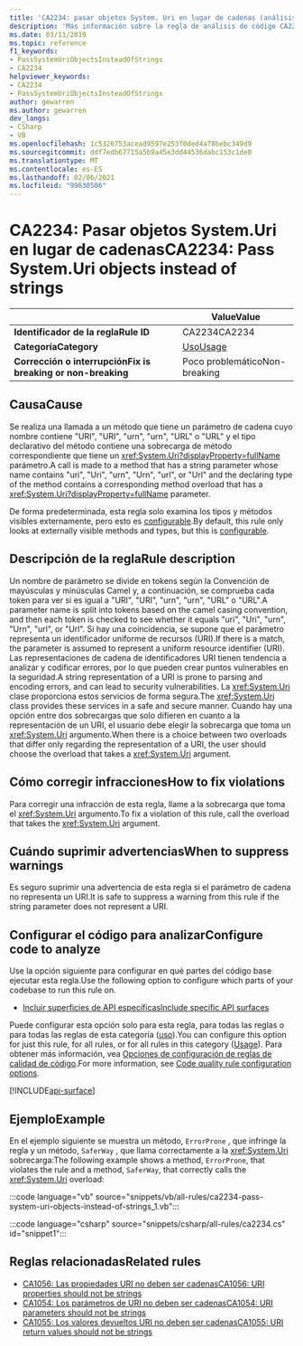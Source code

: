 ```yaml
---
title: 'CA2234: pasar objetos System. Uri en lugar de cadenas (análisis de código)'
description: 'Más información sobre la regla de análisis de código CA2234: pasar objetos System. Uri en lugar de cadenas'
ms.date: 03/11/2019
ms.topic: reference
f1_keywords:
- PassSystemUriObjectsInsteadOfStrings
- CA2234
helpviewer_keywords:
- CA2234
- PassSystemUriObjectsInsteadOfStrings
author: gewarren
ms.author: gewarren
dev_langs:
- CSharp
- VB
ms.openlocfilehash: 1c5326753acead9597e253f0ded4a78bebc349d9
ms.sourcegitcommit: ddf7edb67715a5b9a45e3dd44536dabc153c1de0
ms.translationtype: MT
ms.contentlocale: es-ES
ms.lasthandoff: 02/06/2021
ms.locfileid: "99630506"
---
```

# <a name="ca2234-pass-systemuri-objects-instead-of-strings"></a><span data-ttu-id="7d18f-103">CA2234: Pasar objetos System.Uri en lugar de cadenas</span><span class="sxs-lookup"><span data-stu-id="7d18f-103">CA2234: Pass System.Uri objects instead of strings</span></span>

| | <span data-ttu-id="7d18f-104">Value</span><span class="sxs-lookup"><span data-stu-id="7d18f-104">Value</span></span> |
|-|-|
| <span data-ttu-id="7d18f-105">**Identificador de la regla**</span><span class="sxs-lookup"><span data-stu-id="7d18f-105">**Rule ID**</span></span> |<span data-ttu-id="7d18f-106">CA2234</span><span class="sxs-lookup"><span data-stu-id="7d18f-106">CA2234</span></span>|
| <span data-ttu-id="7d18f-107">**Categoría**</span><span class="sxs-lookup"><span data-stu-id="7d18f-107">**Category**</span></span> |[<span data-ttu-id="7d18f-108">Uso</span><span class="sxs-lookup"><span data-stu-id="7d18f-108">Usage</span></span>](usage-warnings.md)|
| <span data-ttu-id="7d18f-109">**Corrección o interrupción**</span><span class="sxs-lookup"><span data-stu-id="7d18f-109">**Fix is breaking or non-breaking**</span></span> |<span data-ttu-id="7d18f-110">Poco problemático</span><span class="sxs-lookup"><span data-stu-id="7d18f-110">Non-breaking</span></span>|

## <a name="cause"></a><span data-ttu-id="7d18f-111">Causa</span><span class="sxs-lookup"><span data-stu-id="7d18f-111">Cause</span></span>

<span data-ttu-id="7d18f-112">Se realiza una llamada a un método que tiene un parámetro de cadena cuyo nombre contiene "URI", "URI", "urn", "urn", "URL" o "URL" y el tipo declarativo del método contiene una sobrecarga de método correspondiente que tiene un <xref:System.Uri?displayProperty=fullName> parámetro.</span><span class="sxs-lookup"><span data-stu-id="7d18f-112">A call is made to a method that has a string parameter whose name contains "uri", "Uri", "urn", "Urn", "url", or "Url" and the declaring type of the method contains a corresponding method overload that has a <xref:System.Uri?displayProperty=fullName> parameter.</span></span>

<span data-ttu-id="7d18f-113">De forma predeterminada, esta regla solo examina los tipos y métodos visibles externamente, pero esto es [configurable](#configure-code-to-analyze).</span><span class="sxs-lookup"><span data-stu-id="7d18f-113">By default, this rule only looks at externally visible methods and types, but this is [configurable](#configure-code-to-analyze).</span></span>

## <a name="rule-description"></a><span data-ttu-id="7d18f-114">Descripción de la regla</span><span class="sxs-lookup"><span data-stu-id="7d18f-114">Rule description</span></span>

<span data-ttu-id="7d18f-115">Un nombre de parámetro se divide en tokens según la Convención de mayúsculas y minúsculas Camel y, a continuación, se comprueba cada token para ver si es igual a "URI", "URI", "urn", "urn", "URL" o "URL".</span><span class="sxs-lookup"><span data-stu-id="7d18f-115">A parameter name is split into tokens based on the camel casing convention, and then each token is checked to see whether it equals "uri", "Uri", "urn", "Urn", "url", or "Url".</span></span> <span data-ttu-id="7d18f-116">Si hay una coincidencia, se supone que el parámetro representa un identificador uniforme de recursos (URI).</span><span class="sxs-lookup"><span data-stu-id="7d18f-116">If there is a match, the parameter is assumed to represent a uniform resource identifier (URI).</span></span> <span data-ttu-id="7d18f-117">Las representaciones de cadena de identificadores URI tienen tendencia a analizar y codificar errores, por lo que pueden crear puntos vulnerables en la seguridad.</span><span class="sxs-lookup"><span data-stu-id="7d18f-117">A string representation of a URI is prone to parsing and encoding errors, and can lead to security vulnerabilities.</span></span> <span data-ttu-id="7d18f-118">La <xref:System.Uri> clase proporciona estos servicios de forma segura.</span><span class="sxs-lookup"><span data-stu-id="7d18f-118">The <xref:System.Uri> class provides these services in a safe and secure manner.</span></span> <span data-ttu-id="7d18f-119">Cuando hay una opción entre dos sobrecargas que solo difieren en cuanto a la representación de un URI, el usuario debe elegir la sobrecarga que toma un <xref:System.Uri> argumento.</span><span class="sxs-lookup"><span data-stu-id="7d18f-119">When there is a choice between two overloads that differ only regarding the representation of a URI, the user should choose the overload that takes a <xref:System.Uri> argument.</span></span>

## <a name="how-to-fix-violations"></a><span data-ttu-id="7d18f-120">Cómo corregir infracciones</span><span class="sxs-lookup"><span data-stu-id="7d18f-120">How to fix violations</span></span>

<span data-ttu-id="7d18f-121">Para corregir una infracción de esta regla, llame a la sobrecarga que toma el <xref:System.Uri> argumento.</span><span class="sxs-lookup"><span data-stu-id="7d18f-121">To fix a violation of this rule, call the overload that takes the <xref:System.Uri> argument.</span></span>

## <a name="when-to-suppress-warnings"></a><span data-ttu-id="7d18f-122">Cuándo suprimir advertencias</span><span class="sxs-lookup"><span data-stu-id="7d18f-122">When to suppress warnings</span></span>

<span data-ttu-id="7d18f-123">Es seguro suprimir una advertencia de esta regla si el parámetro de cadena no representa un URI.</span><span class="sxs-lookup"><span data-stu-id="7d18f-123">It is safe to suppress a warning from this rule if the string parameter does not represent a URI.</span></span>

## <a name="configure-code-to-analyze"></a><span data-ttu-id="7d18f-124">Configurar el código para analizar</span><span class="sxs-lookup"><span data-stu-id="7d18f-124">Configure code to analyze</span></span>

<span data-ttu-id="7d18f-125">Use la opción siguiente para configurar en qué partes del código base ejecutar esta regla.</span><span class="sxs-lookup"><span data-stu-id="7d18f-125">Use the following option to configure which parts of your codebase to run this rule on.</span></span>

- [<span data-ttu-id="7d18f-126">Incluir superficies de API específicas</span><span class="sxs-lookup"><span data-stu-id="7d18f-126">Include specific API surfaces</span></span>](#include-specific-api-surfaces)

<span data-ttu-id="7d18f-127">Puede configurar esta opción solo para esta regla, para todas las reglas o para todas las reglas de esta categoría ([uso](usage-warnings.md)).</span><span class="sxs-lookup"><span data-stu-id="7d18f-127">You can configure this option for just this rule, for all rules, or for all rules in this category ([Usage](usage-warnings.md)).</span></span> <span data-ttu-id="7d18f-128">Para obtener más información, vea [Opciones de configuración de reglas de calidad de código](../code-quality-rule-options.md).</span><span class="sxs-lookup"><span data-stu-id="7d18f-128">For more information, see [Code quality rule configuration options](../code-quality-rule-options.md).</span></span>

[!INCLUDE[api-surface](~/includes/code-analysis/api-surface.md)]

## <a name="example"></a><span data-ttu-id="7d18f-129">Ejemplo</span><span class="sxs-lookup"><span data-stu-id="7d18f-129">Example</span></span>

<span data-ttu-id="7d18f-130">En el ejemplo siguiente se muestra un método, `ErrorProne` , que infringe la regla y un método, `SaferWay` , que llama correctamente a la <xref:System.Uri> sobrecarga:</span><span class="sxs-lookup"><span data-stu-id="7d18f-130">The following example shows a method, `ErrorProne`, that violates the rule and a method, `SaferWay`, that correctly calls the <xref:System.Uri> overload:</span></span>

:::code language="vb" source="snippets/vb/all-rules/ca2234-pass-system-uri-objects-instead-of-strings_1.vb":::

:::code language="csharp" source="snippets/csharp/all-rules/ca2234.cs" id="snippet1":::

## <a name="related-rules"></a><span data-ttu-id="7d18f-131">Reglas relacionadas</span><span class="sxs-lookup"><span data-stu-id="7d18f-131">Related rules</span></span>

- [<span data-ttu-id="7d18f-132">CA1056: Las propiedades URI no deben ser cadenas</span><span class="sxs-lookup"><span data-stu-id="7d18f-132">CA1056: URI properties should not be strings</span></span>](ca1056.md)
- [<span data-ttu-id="7d18f-133">CA1054: Los parámetros de URI no deben ser cadenas</span><span class="sxs-lookup"><span data-stu-id="7d18f-133">CA1054: URI parameters should not be strings</span></span>](ca1054.md)
- [<span data-ttu-id="7d18f-134">CA1055: Los valores devueltos URI no deben ser cadenas</span><span class="sxs-lookup"><span data-stu-id="7d18f-134">CA1055: URI return values should not be strings</span></span>](ca1055.md)
